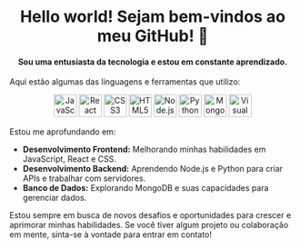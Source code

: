 <h1 align="center"> Hello world! Sejam bem-vindos ao meu GitHub! 👋</h1>
<h4 align="center">Sou uma entusiasta da tecnologia e estou em constante aprendizado.</h4>


Aqui estão algumas das linguagens e ferramentas que utilizo:

<p align="center">
  <img src="https://github.com/get-icon/geticon/raw/master/icons/javascript.svg" alt="JavaScript" width="40" />
  <img src="https://github.com/get-icon/geticon/raw/master/icons/react.svg" alt="React" width="40" />
  <img src="https://github.com/get-icon/geticon/raw/master/icons/css-3.svg" alt="CSS3" width="40" />
  <img src="https://github.com/get-icon/geticon/raw/master/icons/html-5.svg" alt="HTML5" width="40" />
  <img src="https://github.com/get-icon/geticon/raw/master/icons/nodejs-icon.svg" alt="Node.js" width="40" />
  <img src="https://github.com/get-icon/geticon/raw/master/icons/python.svg" alt="Python" width="40" />
  <img src="https://github.com/get-icon/geticon/raw/master/icons/mongodb-icon.svg" alt="MongoDB" width="40" />
  <img src="https://github.com/get-icon/geticon/raw/master/icons/visual-studio-code.svg" alt="Visual Studio Code" width="40" />
</p>


Estou me aprofundando em:

- **Desenvolvimento Frontend:** Melhorando minhas habilidades em JavaScript, React e CSS.
- **Desenvolvimento Backend:** Aprendendo Node.js e Python para criar APIs e trabalhar com servidores.
- **Banco de Dados:** Explorando MongoDB e suas capacidades para gerenciar dados.

Estou sempre em busca de novos desafios e oportunidades para crescer e aprimorar minhas habilidades. Se você tiver algum projeto ou colaboração em mente, sinta-se à vontade para entrar em contato!


<!--
**Adrianah18/Adrianah18** is a ✨ _special_ ✨ repository because its `README.md` (this file) appears on your GitHub profile.

Here are some ideas to get you started:

- 🔭 I’m currently working on ...
- 🌱 I’m currently learning ...
- 👯 I’m looking to collaborate on ...
- 🤔 I’m looking for help with ...
- 💬 Ask me about ...
- 📫 How to reach me: ...
- 😄 Pronouns: ...
- ⚡ Fun fact: ...
-->
